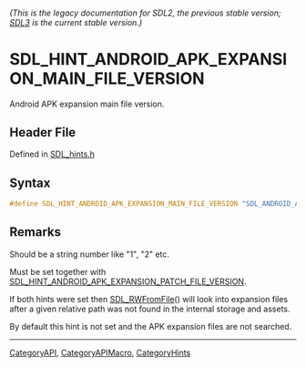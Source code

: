 ###### (This is the legacy documentation for SDL2, the previous stable version; [SDL3](https://wiki.libsdl.org/SDL3/) is the current stable version.)
# SDL_HINT_ANDROID_APK_EXPANSION_MAIN_FILE_VERSION

Android APK expansion main file version.

## Header File

Defined in [SDL_hints.h](https://github.com/libsdl-org/SDL/blob/SDL2/include/SDL_hints.h)

## Syntax

```c
#define SDL_HINT_ANDROID_APK_EXPANSION_MAIN_FILE_VERSION "SDL_ANDROID_APK_EXPANSION_MAIN_FILE_VERSION"
```

## Remarks

Should be a string number like "1", "2" etc.

Must be set together with
[SDL_HINT_ANDROID_APK_EXPANSION_PATCH_FILE_VERSION](SDL_HINT_ANDROID_APK_EXPANSION_PATCH_FILE_VERSION).

If both hints were set then [SDL_RWFromFile](SDL_RWFromFile)() will look
into expansion files after a given relative path was not found in the
internal storage and assets.

By default this hint is not set and the APK expansion files are not
searched.

----
[CategoryAPI](CategoryAPI), [CategoryAPIMacro](CategoryAPIMacro), [CategoryHints](CategoryHints)

